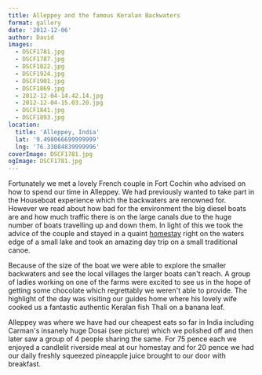 ```yaml
---
title: Alleppey and the famous Keralan Backwaters
format: gallery
date: '2012-12-06'
author: David
images:
  - DSCF1781.jpg
  - DSCF1787.jpg
  - DSCF1822.jpg
  - DSCF1924.jpg
  - DSCF1901.jpg
  - DSCF1869.jpg
  - 2012-12-04-14.42.14.jpg
  - 2012-12-04-15.03.20.jpg
  - DSCF1841.jpg
  - DSCF1893.jpg
location:
  title: 'Alleppey, India'
  lat: '9.498066699999999'
  lng: '76.33884839999996'
coverImage: DSCF1781.jpg
ogImage: DSCF1781.jpg
---
```


Fortunately we met a lovely French couple in Fort Cochin who advised on how to spend our time in Alleppey. We had previously wanted to take part in the Houseboat experience which the backwaters are renowned for. However we read about how bad for the environment the big diesel boats are and how much traffic there is on the large canals due to the huge number of boats travelling up and down them. In light of this we took the advice of the couple and stayed in a quaint [homestay]([http://www.tripadvisor.in/Hotel_Review-g608471-d1887845-Reviews-Malayalam_Lake_Resort_Homestay-Alappuzha_Kerala.html) right on the waters edge of a small lake and took an amazing day trip on a small traditional canoe.

Because of the size of the boat we were able to explore the smaller backwaters and see the local villages the larger boats can't reach. A group of ladies working on one of the farms were excited to see us in the hope of getting some chocolate which regrettably we weren't able to provide. The highlight of the day was visiting our guides home where his lovely wife cooked us a fantastic authentic Keralan fish Thali on a banana leaf.

Alleppey was where we have had our cheapest eats so far in India including Carman's insanely huge Dosai (see picture) which we polished off and then later saw a group of 4 people sharing the same. For 75 pence each we enjoyed a candlelit riverside meal at our homestay and for 20 pence we had our daily freshly squeezed pineapple juice brought to our door with breakfast.

